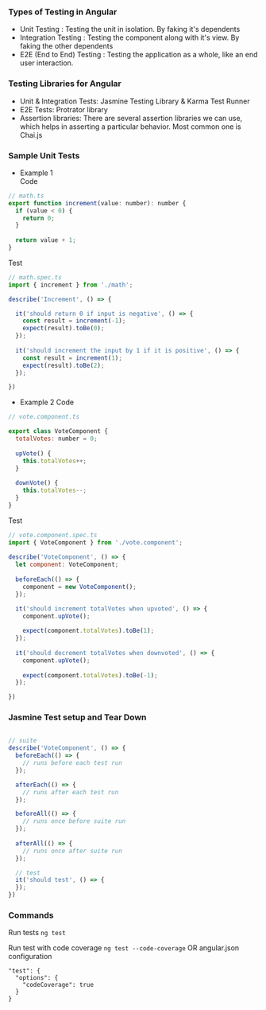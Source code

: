 ### Types of Testing in Angular
- Unit Testing : Testing the unit in isolation. By faking it's dependents
- Integration Testing : Testing the component along with it's view. By faking the other dependents
- E2E (End to End) Testing : Testing the application as a whole, like an end user interaction.

### Testing Libraries for Angular
- Unit & Integration Tests: Jasmine Testing Library & Karma Test Runner
- E2E Tests: Protrator library
- Assertion libraries: There are several assertion libraries we can use, which helps in asserting a particular behavior. Most common one is Chai.js

### Sample Unit Tests

- Example 1  
Code 
```javascript
// math.ts
export function increment(value: number): number {
  if (value < 0) {
    return 0;
  }
  
  return value + 1;
}
```
Test
```javascript
// math.spec.ts
import { increment } from './math';

describe('Increment', () => {

  it('should return 0 if input is negative', () => {
    const result = increment(-1);
    expect(result).toBe(0);
  });
  
  it('should increment the input by 1 if it is positive', () => {
    const result = increment(1);
    expect(result).toBe(2);
  });

})
```

- Example 2
Code
```javascript
// vote.component.ts

export class VoteComponent {
  totalVotes: number = 0;
  
  upVote() {
    this.totalVotes++;
  }
  
  downVote() {
    this.totalVotes--;
  }
}
```

Test
```javascript
// vote.component.spec.ts
import { VoteComponent } from './vote.component';
  
describe('VoteComponent', () => {
  let component: VoteComponent;
  
  beforeEach(() => {
    component = new VoteComponent();
  });

  it('should increment totalVotes when upvoted', () => {
    component.upVote();
    
    expect(component.totalVotes).toBe(1);
  });
  
  it('should decrement totalVotes when downvoted', () => {
    component.upVote();
    
    expect(component.totalVotes).toBe(-1);
  });

})
```

###  Jasmine Test setup and Tear Down
```javascript

// suite
describe('VoteComponent', () => {
  beforeEach(() => {
    // runs before each test run
  });

  afterEach(() => {
    // runs after each test run
  });

  beforeAll(() => {
    // runs once before suite run
  });
  
  afterAll(() => {
    // runs once after suite run
  });

  // test
  it('should test', () => {
  });
})
```


### Commands
Run tests ``` ng test ```  

Run test with code coverage ``` ng test --code-coverage ```
OR
angular.json configuration
```
"test": {
  "options": {
    "codeCoverage": true
  }
}
```

